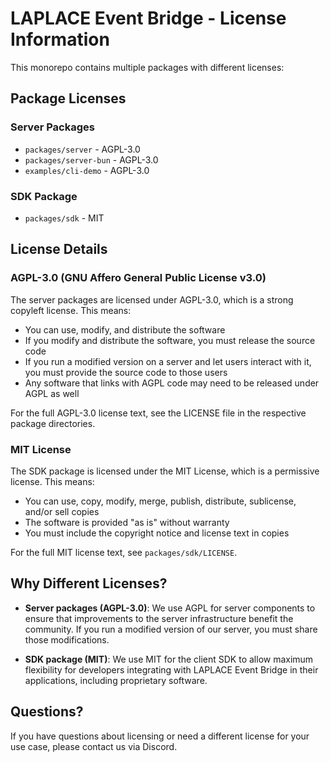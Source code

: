 # LAPLACE Event Bridge - License Information

This monorepo contains multiple packages with different licenses:

## Package Licenses

### Server Packages

- `packages/server` - AGPL-3.0
- `packages/server-bun` - AGPL-3.0
- `examples/cli-demo` - AGPL-3.0

### SDK Package

- `packages/sdk` - MIT

## License Details

### AGPL-3.0 (GNU Affero General Public License v3.0)

The server packages are licensed under AGPL-3.0, which is a strong copyleft license. This means:

- You can use, modify, and distribute the software
- If you modify and distribute the software, you must release the source code
- If you run a modified version on a server and let users interact with it, you must provide the source code to those users
- Any software that links with AGPL code may need to be released under AGPL as well

For the full AGPL-3.0 license text, see the LICENSE file in the respective package directories.

### MIT License

The SDK package is licensed under the MIT License, which is a permissive license. This means:

- You can use, copy, modify, merge, publish, distribute, sublicense, and/or sell copies
- The software is provided "as is" without warranty
- You must include the copyright notice and license text in copies

For the full MIT license text, see `packages/sdk/LICENSE`.

## Why Different Licenses?

- **Server packages (AGPL-3.0)**: We use AGPL for server components to ensure that improvements to the server infrastructure benefit the community. If you run a modified version of our server, you must share those modifications.

- **SDK package (MIT)**: We use MIT for the client SDK to allow maximum flexibility for developers integrating with LAPLACE Event Bridge in their applications, including proprietary software.

## Questions?

If you have questions about licensing or need a different license for your use case, please contact us via Discord.

